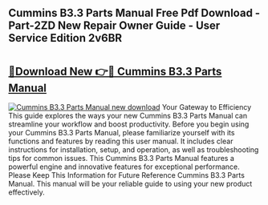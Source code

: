 ## Cummins B3.3 Parts Manual Free Pdf Download - Part-2ZD New Repair Owner Guide - User Service Edition 2v6BR

# <h2><a href="http://bc40909.oget.top/?id=Cummins+B3.3+Parts+Manual">🔗Download New 👉🔴 Cummins B3.3 Parts Manual</a></h2>

[![Cummins B3.3 Parts Manual new download](https://i.imgur.com/5g1atiW.png)](http://bc40909.oget.top/?id=Cummins+B3.3+Parts+Manual)
Your Gateway to Efficiency This guide explores the ways your new Cummins B3.3 Parts Manual can streamline your workflow and boost productivity. Before you begin using your Cummins B3.3 Parts Manual, please familiarize yourself with its functions and features by reading this user manual. It includes clear instructions for installation, setup, and operation, as well as troubleshooting tips for common issues. This Cummins B3.3 Parts Manual features a powerful engine and innovative features for exceptional performance. Please Keep This Information for Future Reference Cummins B3.3 Parts Manual. This manual will be your reliable guide to using your new product effectively.
